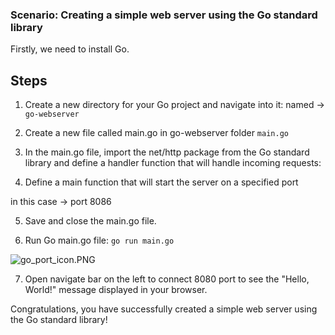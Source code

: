 ### Scenario: Creating a simple web server using the Go standard library
  

Firstly, we need to install Go.

## Steps

1. Create a new directory for your Go project and navigate into it: 
named -> ```go-webserver```

2. Create a new file called main.go in go-webserver folder
```main.go```

3. In the main.go file, import the net/http package from the Go standard library and define a handler function that will handle incoming requests:

4. Define a main function that will start the server on a specified port 

in this case -> port 8086

5. Save and close the main.go file.

6. Run Go main.go file:
```go run main.go```

![go_port_icon.PNG](https://gitlab.bulutbilisimciler.com/bb-public/scenarios/-/raw/master/go/Assets/go_port_icon.PNG)

7. Open navigate bar on the left to connect 8080 port to see the "Hello, World!" message displayed in your browser.


Congratulations, you have successfully created a simple web server using the Go standard library!

